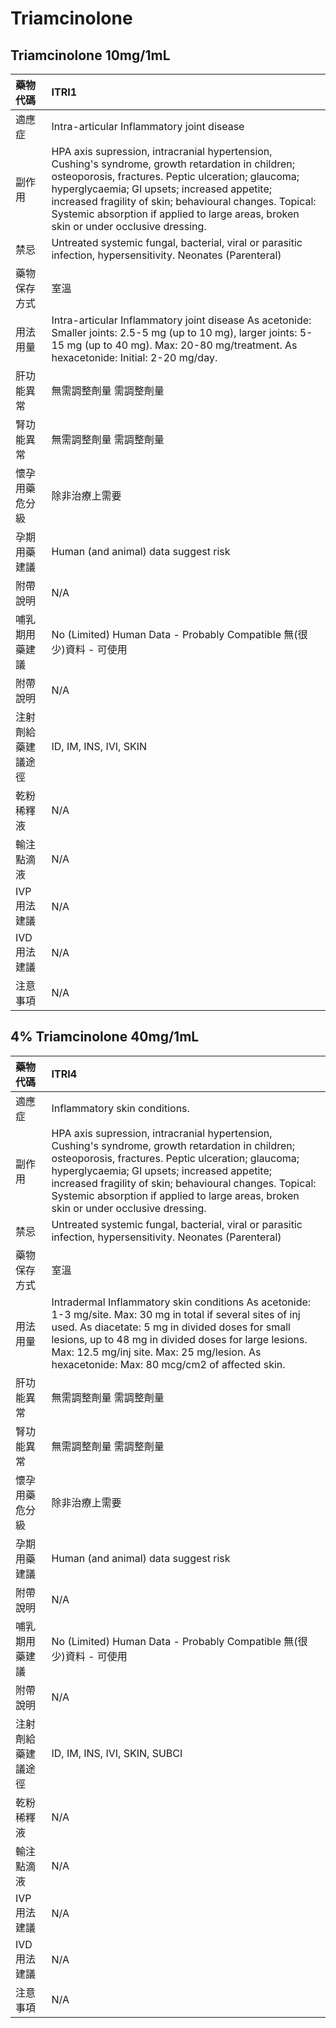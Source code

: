 # Triamcinolone

## Triamcinolone 10mg/1mL

| 藥物代碼           | ITRI1                                                                                                                                                                                                                                                                                                                                                       |
|:-------------------|:------------------------------------------------------------------------------------------------------------------------------------------------------------------------------------------------------------------------------------------------------------------------------------------------------------------------------------------------------------|
| 適應症             | Intra-articular Inflammatory joint disease                                                                                                                                                                                                                                                                                                                  |
| 副作用             | HPA axis supression, intracranial hypertension, Cushing's syndrome, growth retardation in children; osteoporosis, fractures. Peptic ulceration; glaucoma; hyperglycaemia; GI upsets; increased appetite; increased fragility of skin; behavioural changes. Topical: Systemic absorption if applied to large areas, broken skin or under occlusive dressing. |
| 禁忌               | Untreated systemic fungal, bacterial, viral or parasitic infection, hypersensitivity. Neonates (Parenteral)                                                                                                                                                                                                                                                 |
| 藥物保存方式       | 室溫                                                                                                                                                                                                                                                                                                                                                        |
| 用法用量           | Intra-articular Inflammatory joint disease As acetonide: Smaller joints: 2.5-5 mg (up to 10 mg), larger joints: 5-15 mg (up to 40 mg). Max: 20-80 mg/treatment. As hexacetonide: Initial: 2-20 mg/day.                                                                                                                                                      |
| 肝功能異常         | 無需調整劑量  需調整劑量                                                                                                                                                                                                                                                                                                                                    |
| 腎功能異常         | 無需調整劑量  需調整劑量                                                                                                                                                                                                                                                                                                                                    |
| 懷孕用藥危分級     | 除非治療上需要                                                                                                                                                                                                                                                                                                                                              |
| 孕期用藥建議       | Human (and animal) data suggest risk                                                                                                                                                                                                                                                                                                                        |
| 附帶說明           | N/A                                                                                                                                                                                                                                                                                                                                                         |
| 哺乳期用藥建議     | No (Limited) Human Data - Probably Compatible 無(很少)資料 - 可使用                                                                                                                                                                                                                                                                                         |
| 附帶說明           | N/A                                                                                                                                                                                                                                                                                                                                                         |
| 注射劑給藥建議途徑 | ID, IM, INS, IVI, SKIN                                                                                                                                                                                                                                                                                                                                      |
| 乾粉稀釋液         | N/A                                                                                                                                                                                                                                                                                                                                                         |
| 輸注點滴液         | N/A                                                                                                                                                                                                                                                                                                                                                         |
| IVP 用法建議       | N/A                                                                                                                                                                                                                                                                                                                                                         |
| IVD 用法建議       | N/A                                                                                                                                                                                                                                                                                                                                                         |
| 注意事項           | N/A                                                                                                                                                                                                                                                                                                                                                         |

## 4% Triamcinolone 40mg/1mL

| 藥物代碼           | ITRI4                                                                                                                                                                                                                                                                                                                                                       |
|:-------------------|:------------------------------------------------------------------------------------------------------------------------------------------------------------------------------------------------------------------------------------------------------------------------------------------------------------------------------------------------------------|
| 適應症             | Inflammatory skin conditions.                                                                                                                                                                                                                                                                                                                               |
| 副作用             | HPA axis supression, intracranial hypertension, Cushing's syndrome, growth retardation in children; osteoporosis, fractures. Peptic ulceration; glaucoma; hyperglycaemia; GI upsets; increased appetite; increased fragility of skin; behavioural changes. Topical: Systemic absorption if applied to large areas, broken skin or under occlusive dressing. |
| 禁忌               | Untreated systemic fungal, bacterial, viral or parasitic infection, hypersensitivity. Neonates (Parenteral)                                                                                                                                                                                                                                                 |
| 藥物保存方式       | 室溫                                                                                                                                                                                                                                                                                                                                                        |
| 用法用量           | Intradermal Inflammatory skin conditions As acetonide: 1-3 mg/site. Max: 30 mg in total if several sites of inj used. As diacetate: 5 mg in divided doses for small lesions, up to 48 mg in divided doses for large lesions. Max: 12.5 mg/inj site. Max: 25 mg/lesion. As hexacetonide: Max: 80 mcg/cm2 of affected skin.                                   |
| 肝功能異常         | 無需調整劑量  需調整劑量                                                                                                                                                                                                                                                                                                                                    |
| 腎功能異常         | 無需調整劑量  需調整劑量                                                                                                                                                                                                                                                                                                                                    |
| 懷孕用藥危分級     | 除非治療上需要                                                                                                                                                                                                                                                                                                                                              |
| 孕期用藥建議       | Human (and animal) data suggest risk                                                                                                                                                                                                                                                                                                                        |
| 附帶說明           | N/A                                                                                                                                                                                                                                                                                                                                                         |
| 哺乳期用藥建議     | No (Limited) Human Data - Probably Compatible 無(很少)資料 - 可使用                                                                                                                                                                                                                                                                                         |
| 附帶說明           | N/A                                                                                                                                                                                                                                                                                                                                                         |
| 注射劑給藥建議途徑 | ID, IM, INS, IVI, SKIN, SUBCI                                                                                                                                                                                                                                                                                                                               |
| 乾粉稀釋液         | N/A                                                                                                                                                                                                                                                                                                                                                         |
| 輸注點滴液         | N/A                                                                                                                                                                                                                                                                                                                                                         |
| IVP 用法建議       | N/A                                                                                                                                                                                                                                                                                                                                                         |
| IVD 用法建議       | N/A                                                                                                                                                                                                                                                                                                                                                         |
| 注意事項           | N/A                                                                                                                                                                                                                                                                                                                                                         |

